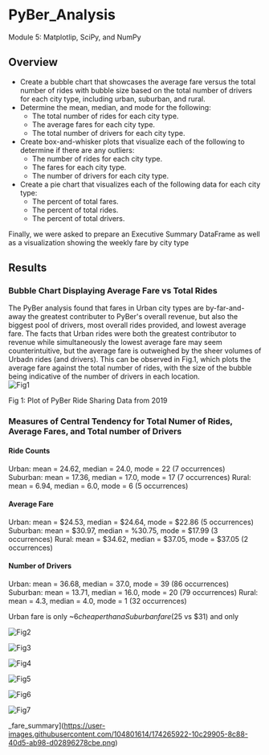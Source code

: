 # PyBer_Analysis
Module 5: Matplotlip, SciPy, and NumPy


## Overview
* Create a bubble chart that showcases the average fare versus the total number of rides with bubble size based on the total number of drivers for each city type, including urban, suburban, and rural.
* Determine the mean, median, and mode for the following:
  * The total number of rides for each city type.
  * The average fares for each city type.
  * The total number of drivers for each city type.
* Create box-and-whisker plots that visualize each of the following to determine if there are any outliers:
  * The number of rides for each city type.
  * The fares for each city type.
  * The number of drivers for each city type.
* Create a pie chart that visualizes each of the following data for each city type:
  * The percent of total fares.
  * The percent of total rides.
  * The percent of total drivers.

Finally, we were asked to prepare an Executive Summary DataFrame as well as a visualization showing the weekly fare by city type

## Results

### Bubble Chart Displaying Average Fare vs Total Rides 
The PyBer analysis found that fares in Urban city types are by-far-and-away the greatest contributer to PyBer's overall revenue, but also the biggest pool of drivers, most overall rides provided, and lowest average fare.  The facts that Urban rides were both the greatest contributor to revenue while simultaneously the lowest average fare may seem counterintuitive, but the average fare is outweighed by the sheer volumes of Urbadn rides (and drivers).  This can be observed in Fig.1, which plots the average fare against the total number of rides, with the size of the bubble being indicative of the number of drivers in each location.  
![Fig1](https://user-images.githubusercontent.com/104801614/174266780-56df83dd-da29-4727-8461-f81313d24844.png)

Fig 1: Plot of PyBer Ride Sharing Data from 2019

### Measures of Central Tendency for Total Numer of Rides, Average Fares, and Total number of Drivers

#### Ride Counts
Urban: mean = 24.62, median = 24.0, mode = 22 (7 occurrences)
Suburban: mean = 17.36, median = 17.0, mode = 17 (7 occurrences)
Rural: mean = 6.94, median = 6.0, mode = 6 (5 occurrences)

#### Average Fare
Urban: mean = $24.53, median = $24.64, mode = $22.86 (5 occurrences)
Suburban: mean = $30.97, median = %30.75, mode = $17.99 (3 occurrences)
Rural: mean = $34.62, median = $37.05, mode = $37.05 (2 occurrences) 

#### Number of Drivers
Urban: mean = 36.68, median = 37.0, mode = 39 (86 occurrences)
Suburban: mean = 13.71, median = 16.0, mode = 20 (79 occurrences)
Rural: mean = 4.3, median = 4.0, mode = 1 (32 occurrences)


Urban fare is only ~$6 cheaper than a Suburban fare ($25 vs $31) and only 

![Fig2](https://user-images.githubusercontent.com/104801614/174266811-74491ef9-f2c3-4f7a-88a6-b957b4ca8be5.png)

![Fig3](https://user-images.githubusercontent.com/104801614/174266828-7df4ac22-a412-4e36-be9b-81927dbff4ac.png)

![Fig4](https://user-images.githubusercontent.com/104801614/174266842-2fd13ac4-788c-41f1-9ce2-6d3d364ab830.png)

![Fig5](https://user-images.githubusercontent.com/104801614/174266861-771e7e24-3861-4e70-94a2-38f416232f72.png)

![Fig6](https://user-images.githubusercontent.com/104801614/174266885-66ccb7bc-f684-4adc-b894-7ad01bb5d5c0.png)

![Fig7](https://user-images.githubusercontent.com/104801614/174266912-97d3917a-4bc8-4845-a950-991d084ed6d3.png)

_fare_summary](https://user-images.githubusercontent.com/104801614/174265922-10c29905-8c88-40d5-ab98-d02896278cbe.png)
